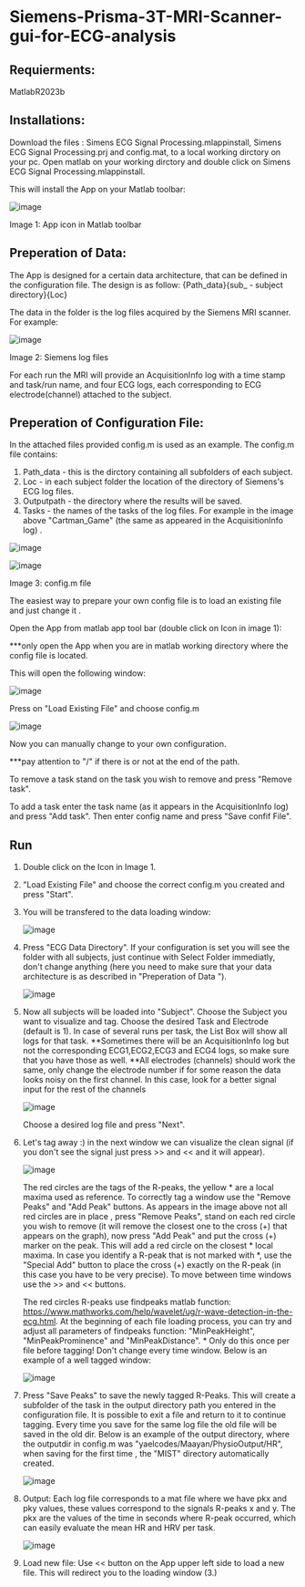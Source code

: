 # Siemens-Prisma-3T-MRI-Scanner-gui-for-ECG-analysis

## Requierments:

MatlabR2023b

## Installations:

Download the files : Simens ECG Signal Processing.mlappinstall, Simens ECG Signal Processing.prj and config.mat, to a local working dirctory on your pc.
Open matlab on your working dirctory and double click on Simens ECG Signal Processing.mlappinstall.

This will install the App on your Matlab toolbar:

![image](https://github.com/user-attachments/assets/986f1de0-979a-45d9-9bff-4354b50f584f)

Image 1: App icon in Matlab toolbar 
## Preperation of Data:

The App is designed for a certain data architecture, that can be defined in the configuration file.
The design is as follow:  {Path_data}\{sub_ - subject directory}\{Loc}

The data in the folder is the log files acquired by the Siemens MRI scanner.
For example:

![image](https://github.com/user-attachments/assets/ea1113b7-8540-4587-805e-d1f17d59c63c)

Image 2: Siemens log files

For each run the MRI will provide an AcquisitionInfo log with a time stamp and task/run name, and four ECG logs, each corresponding to ECG electrode(channel) attached to the subject.

## Preperation of Configuration File:
In the attached files provided config.m is used as an example.
The config.m file contains: 
1. Path_data - this is the dirctory containing all subfolders of each subject.
2. Loc - in each subject folder the location of the directory of Siemens's ECG log files.
3. Outputpath - the directory where the results will be saved.
4. Tasks - the names of the tasks of the log files. For example in the image above "Cartman_Game" (the same as appeared in the AcquisitionInfo log) .

![image](https://github.com/user-attachments/assets/b4e55bcb-d89b-4230-a2da-82c975d4d339)

![image](https://github.com/user-attachments/assets/0c6c946b-81c6-4461-9b31-b68d425de7cf)

Image 3: config.m file

The easiest way to prepare your own config file is to load an existing file and just change it .

Open the App from matlab app tool bar (double click on Icon in image 1):

***only open the App when you are in matlab working directory where the config file is located.

This will open the following window:

![image](https://github.com/user-attachments/assets/71d9e507-7f39-4638-857d-c9206bb751bd)

Press on "Load Existing File" and choose config.m

![image](https://github.com/user-attachments/assets/877dd233-0967-48de-97d8-bf1a3e2d89a4)

Now you can manually change to your own configuration.

***pay attention to "/" if there is or not at the end of the path.

To remove a task stand on the task you wish to remove and press "Remove task".

To add a task enter the task name (as it appears in the AcquisitionInfo log) and press "Add task".
Then enter config name and press "Save confif File".

## Run
1. Double click on the Icon in Image 1.
2. "Load Existing File" and choose the correct config.m you created and press "Start".
3. You will be transfered to the data loading window:

   ![image](https://github.com/user-attachments/assets/c9256b5a-af04-46fa-901c-e255f3b8ae04)
4. Press "ECG Data Directory". If your configuration is set you will see the folder with all subjects, just continue with Select Folder immediatly, don't change anything (here you need to make sure that your data architecture is as described in "Preperation of Data ").

    ![image](https://github.com/user-attachments/assets/eeaa24f1-99a1-4be6-b57c-89b12ca3e800)
5. Now all subjects will be loaded into "Subject". Choose the Subject you want to visualize and tag. Choose the desired Task and Electrode (default is 1).
In case of several runs per task, the List Box will show all logs for that task.
**Sometimes there will be an AcquisitionInfo log but not the corresponding ECG1,ECG2,ECG3 and ECG4 logs, so make sure that you have those as well.
**All electrodes (channels) should work the same, only change the electrode number if for some reason the data looks noisy on the first channel. In this case, look for a better signal input for the rest of the channels

    ![image](https://github.com/user-attachments/assets/cccb5b8c-c6f3-45ea-adb4-3b075e862c0c)

    Choose a desired log file and press "Next".

 6. Let's tag away :) in the next window we can visualize the clean signal (if you don't see the signal just press >> and << and it will appear).

    ![image](https://github.com/user-attachments/assets/0590c48f-b1d8-45d5-8ac7-f6aa8d8f0bc9)

    The red circles are the tags of the R-peaks, the yellow * are a local maxima used as reference. To correctly tag a window use the "Remove Peaks" and "Add Peak" buttons. As appears in the image above not all red circles are in place , press "Remove Peaks", stand on each red circle you wish to remove (it will remove the closest one to the cross (+) that appears on the graph), now press "Add Peak" and put the cross (+) marker on the peak. This will add a red circle on the closest * local maxima. In case you identify a R-peak that is not marked with *, use the "Special Add" button to place the cross (+) exactly on the R-peak (in this case you have to be very precise). To move between time windows use the >> and << buttons.

    The red circles R-peaks use findpeaks matlab function: https://www.mathworks.com/help/wavelet/ug/r-wave-detection-in-the-ecg.html. At the beginning of each file loading 
    process, you can try and adjust all parameters of findpeaks function: "MinPeakHeight", "MinPeakProminence" and "MinPeakDistance".  * Only do this once per file before 
    tagging! Don't change every time window. Below is an example of a well tagged window:

    ![image](https://github.com/user-attachments/assets/c37cf388-a9cf-4da3-b0a9-40868b8f8c7f)
7. Press "Save Peaks" to save the newly tagged R-Peaks. This will create a subfolder of the task in the output directory path you entered in the configuration file. It is possible to exit a file and return to it to continue tagging. Every time you save for the same log file the old file will be saved in the old dir. Below is an example of the output directory, where the outputdir in config.m was "yaelcodes/Maayan/PhysioOutput/HR", when saving for the first time , the "MIST" directory automatically created.

    ![image](https://github.com/user-attachments/assets/6e63bac6-98b4-475d-b1db-1aabb4986a35)

8. Output: Each log file corresponds to a mat file where we have pkx and pky values, these values correspond to the signals R-peaks x and y. The pkx are the values of the time in seconds where R-peak occurred, which can easily evaluate the mean HR and HRV per task.

   ![image](https://github.com/user-attachments/assets/c7e44882-8720-4faa-a4d0-d01ea5dbe9dd)

9. Load new file: Use << button on the App upper left side to load a new file. This will redirect you to the loading window (3.)
     
    

